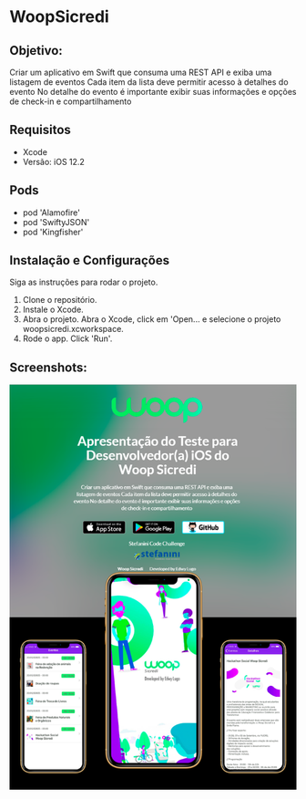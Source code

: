 # WoopSicredi
## Objetivo:
Criar um aplicativo em Swift que consuma uma REST API e exiba uma listagem de eventos Cada item da lista deve permitir acesso à detalhes do evento No detalhe do evento é importante exibir suas informações e opções de check-in e compartilhamento

## Requisitos

- Xcode 
- Versão: iOS 12.2

## Pods
 - pod 'Alamofire'
 - pod 'SwiftyJSON'
 - pod 'Kingfisher'

## Instalação e Configurações
Siga as instruções para rodar o projeto.
1. Clone o repositório.
2. Instale o Xcode.
3. Abra o projeto. Abra o Xcode, click em 'Open... e selecione o projeto woopsicredi.xcworkspace. 
4. Rode o app. Click 'Run'.

## Screenshots: 

![WoopSicredi](https://github.com/edwylugo/WoopSicredi/blob/master/woopsicredi/folder.png?raw=true)
